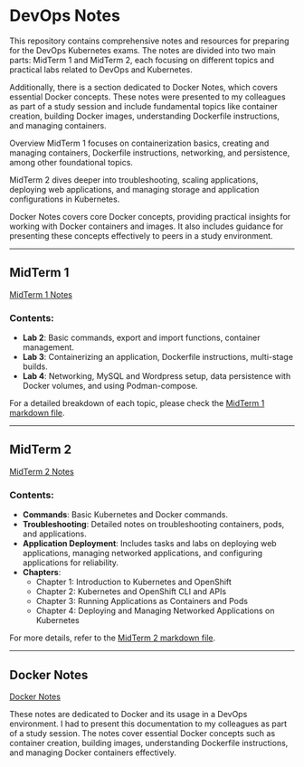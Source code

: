 # DevOps Notes

This repository contains comprehensive notes and resources for preparing for the DevOps Kubernetes exams. The notes are divided into two main parts: MidTerm 1 and MidTerm 2, each focusing on different topics and practical labs related to DevOps and Kubernetes.

Additionally, there is a section dedicated to Docker Notes, which covers essential Docker concepts. These notes were presented to my colleagues as part of a study session and include fundamental topics like container creation, building Docker images, understanding Dockerfile instructions, and managing containers.

Overview
MidTerm 1 focuses on containerization basics, creating and managing containers, Dockerfile instructions, networking, and persistence, among other foundational topics.

MidTerm 2 dives deeper into troubleshooting, scaling applications, deploying web applications, and managing storage and application configurations in Kubernetes.

Docker Notes covers core Docker concepts, providing practical insights for working with Docker containers and images. It also includes guidance for presenting these concepts effectively to peers in a study environment.

---

## **MidTerm 1**

[MidTerm 1 Notes](https://github.com/MrCharlesSG/DevOps-Notes/blob/main/MidTerm1.md)

### Contents:
- **Lab 2**: Basic commands, export and import functions, container management.
- **Lab 3**: Containerizing an application, Dockerfile instructions, multi-stage builds.
- **Lab 4**: Networking, MySQL and Wordpress setup, data persistence with Docker volumes, and using Podman-compose.
  
For a detailed breakdown of each topic, please check the [MidTerm 1 markdown file](https://github.com/MrCharlesSG/DevOps-Notes/blob/main/MidTerm1.md).

---

## **MidTerm 2**

[MidTerm 2 Notes](https://github.com/MrCharlesSG/DevOps-Notes/blob/main/MidTerm2.md)

### Contents:
- **Commands**: Basic Kubernetes and Docker commands.
- **Troubleshooting**: Detailed notes on troubleshooting containers, pods, and applications.
- **Application Deployment**: Includes tasks and labs on deploying web applications, managing networked applications, and configuring applications for reliability.
- **Chapters**:
    - Chapter 1: Introduction to Kubernetes and OpenShift
    - Chapter 2: Kubernetes and OpenShift CLI and APIs
    - Chapter 3: Running Applications as Containers and Pods
    - Chapter 4: Deploying and Managing Networked Applications on Kubernetes

For more details, refer to the [MidTerm 2 markdown file](https://github.com/MrCharlesSG/DevOps-Notes/blob/main/MidTerm2.md).

---

## **Docker Notes**

[Docker Notes](https://github.com/MrCharlesSG/DevOps-Notes/blob/main/DockerDoc.md)

These notes are dedicated to Docker and its usage in a DevOps environment. I had to present this documentation to my colleagues as part of a study session. The notes cover essential Docker concepts such as container creation, building images, understanding Dockerfile instructions, and managing Docker containers effectively.
